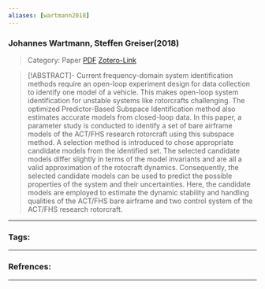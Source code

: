 ```yaml
---
aliases: [wartmann2018]
---
```


### Johannes Wartmann, Steffen Greiser(2018)

>Category: Paper
>[PDF](wartmann2018.pdf)
>[Zotero-Link](zotero://select/items/@wartmann2018)

>[!ABSTRACT]-
>Current frequency-domain system identification methods require an open-loop experiment design for data collection to identify one model of a vehicle. This makes open-loop system identification for unstable systems like rotorcrafts challenging. The optimized Predictor-Based Subspace Identification method also estimates accurate models from closed-loop data. In this paper, a parameter study is conducted to identify a set of bare airframe models of the ACT/FHS research rotorcraft using this subspace method. A selection method is introduced to chose appropriate candidate models from the identified set. The selected candidate models differ slightly in terms of the model invariants and are all a valid approximation of the rotocraft dynamics. Consequently, the selected candidate models can be used to predict the possible properties of the system and their uncertainties. Here, the candidate models are employed to estimate the dynamic stability and handling qualities of the ACT/FHS bare airframe and two control system of the ACT/FHS research rotorcraft.

---

### Tags:


---
### Refrences:


---

